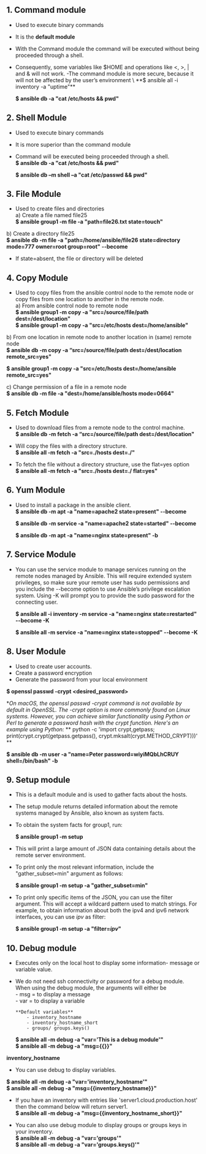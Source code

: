 ## **1. Command module**
- Used to execute binary commands
- It is the **default module**
- With the Command module the command will be executed without being proceeded through a shell.
- Consequently, some variables like $HOME and operations like <, >, | and & will not work.
-The command module is more secure, because it will not be affected by the user’s environment \
   **$ ansible all -i inventory -a "uptime"**

   **$ ansible db -a "cat /etc/hosts && pwd"**

## **2. Shell Module**
- Used to execute binary commands
- It is more superior than the command module
- Command will be executed being proceeded through a shell. \
   **$ ansible db -a "cat /etc/hosts && pwd"**

   **$ ansible db –m shell –a "cat /etc/passwd && pwd"**

## **3. File Module**
- Used to create files and directories \
 a) Create a file named file25 \
  **$ ansible group1 -m file -a "path=file26.txt state=touch"**

 b) Create a directory file25 \
  **$ ansible db -m file -a "path=/home/ansible/file26 state=directory mode=777 owner=root group=root" --become**

- If state=absent, the file or directory will be deleted

## **4. Copy Module**
- Used to copy files from the ansible control node to the remote
node or copy files from one location to another in the remote
node. \
a) From ansible control node to remote node \
  **$ ansible group1 -m copy -a "src=/source/file/path dest=/dest/location"** \
  **$ ansible group1 -m copy -a "src=/etc/hosts dest=/home/ansible"**

 b) From one location in remote node to another location in (same) remote node \
  **$ ansible db -m copy -a “src=/source/file/path dest=/dest/location remote_src=yes"**

  **$ ansible group1 -m copy -a "src=/etc/hosts dest=/home/ansible remote_src=yes"**

 c) Change permission of a file in a remote node \
  **$ ansible db -m file -a "dest=/home/ansible/hosts mode=0664"**

## **5. Fetch Module**
- Used to download files from a remote node to the control machine. \
  **$ ansible db -m fetch -a “src=/source/file/path dest=/dest/location"**

- Will copy the files with a directory structure. \
  **$ ansible all -m fetch -a "src=./hosts dest=./"**

- To fetch the file without a directory structure, use the flat=yes option \
  **$ ansible all -m fetch -a "src=./hosts dest=./ flat=yes"**

## **6. Yum Module**
- Used to install a package in the ansible client. \
  **$ ansible db -m apt -a "name=apache2 state=present" --become**

  **$ ansible db -m service -a "name=apache2 state=started" --become**

  **$ ansible db -m apt -a "name=nginx state=present" -b**

## **7. Service Module**
- You can use the service module to manage services running on the remote nodes managed by Ansible. This will require extended system privileges, so make sure your remote user has sudo permissions and you include the --become option to use Ansible’s privilege escalation system. Using -K will prompt you to provide the sudo password for the connecting user.

  **$ ansible all -i inventory -m service -a "name=nginx state=restarted" --become  -K**

  **$ ansible all -m service -a "name=nginx state=stopped" --become  -K**

## **8. User Module**
 - Used to create user accounts.
 - Create a password encryption
 - Generate the password from your local environment

 **$ openssl passwd -crypt <desired_password>**
 
 **On macOS, the openssl passwd -crypt command is not available by default in OpenSSL. The -crypt option is more commonly found on Linux systems.
However, you can achieve similar functionality using Python or Perl to generate a password hash with the crypt function. Here's an example using Python:*
** python -c 'import crypt,getpass; print(crypt.crypt(getpass.getpass(), crypt.mksalt(crypt.METHOD_CRYPT)))' **

 **$ ansible db -m user -a "name=Peter password=wiyiMQbLhCRUY shell=/bin/bash" -b**

## **9. Setup module**
- This is a default module and is used to gather facts about the hosts.
- The setup module returns detailed information about the remote systems managed by Ansible, also known as system facts.
- To obtain the system facts for group1, run:

  **$ ansible group1 -m setup**

- This will print a large amount of JSON data containing details about the remote server environment.
- To print only the most relevant information, include the "gather_subset=min" argument as follows:

  **$ ansible group1 -m setup -a "gather_subset=min"**

- To print only specific items of the JSON, you can use the filter argument. This will accept a wildcard pattern used to match strings. For example, to obtain information about both the ipv4 and ipv6 network interfaces, you can use *ipv* as filter:

  **$ ansible group1 -m setup -a "filter=*ipv*"**

## **10. Debug module**
- Executes only on the local host to display some information- message or variable value.
- We do not need ssh connectivity or password for a debug module. When using the debug module, the arguments will either be \
      - msg  =  to display a message \
      - var  = to display a variable

      **Default variables**
          - inventory_hostname
          - inventory_hostname_short
          - groups/ groups.keys()

  **$ ansible all -m debug -a "var='This is a debug module'"** \
  **$ ansible all -m debug -a "msg={{}}"**

 **inventory_hostname**
  - You can use debug to display variables.

  **$ ansible all -m debug -a "var='inventory_hostname'"** \
  **$ ansible all -m debug -a "msg={{inventory_hostname}}"**

  - If you have an inventory with entries like 'server1.cloud.production.host' then the command below will return server1. \
  **$ ansible all -m debug -a "msg={{inventory_hostname_short}}"**

  - You can also use debug module to display groups or groups keys in your inventory. \
  **$ ansible all -m debug -a "var='groups'"** \
  **$ ansible all -m debug -a "var='groups.keys()'"**
